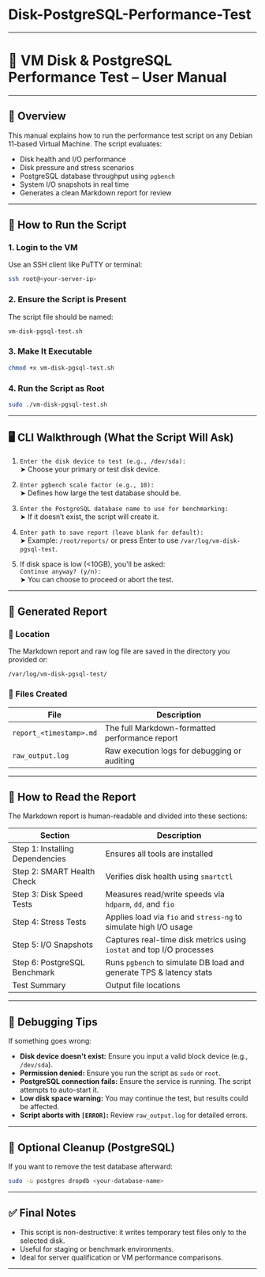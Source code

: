# Disk-PostgreSQL-Performance-Test

---

# 📘 **VM Disk & PostgreSQL Performance Test – User Manual**

---

## 🔧 Overview

This manual explains how to run the performance test script on any Debian 11-based Virtual Machine. The script evaluates:

- Disk health and I/O performance
- Disk pressure and stress scenarios
- PostgreSQL database throughput using `pgbench`
- System I/O snapshots in real time
- Generates a clean Markdown report for review

---

## 🚀 How to Run the Script

### 1. **Login to the VM**

Use an SSH client like PuTTY or terminal:

```bash
ssh root@<your-server-ip>
```

### 2. **Ensure the Script is Present**

The script file should be named:

```bash
vm-disk-pgsql-test.sh
```

### 3. **Make It Executable**

```bash
chmod +x vm-disk-pgsql-test.sh
```

### 4. **Run the Script as Root**

```bash
sudo ./vm-disk-pgsql-test.sh
```

---

## 🖥️ CLI Walkthrough (What the Script Will Ask)

1. `Enter the disk device to test (e.g., /dev/sda):`  
   ➤ Choose your primary or test disk device.

2. `Enter pgbench scale factor (e.g., 10):`  
   ➤ Defines how large the test database should be.

3. `Enter the PostgreSQL database name to use for benchmarking:`  
   ➤ If it doesn’t exist, the script will create it.

4. `Enter path to save report (leave blank for default):`  
   ➤ Example: `/root/reports/` or press Enter to use `/var/log/vm-disk-pgsql-test`.

5. If disk space is low (<10GB), you'll be asked:  
   `Continue anyway? (y/n):`  
   ➤ You can choose to proceed or abort the test.

---

## 📝 Generated Report

### 📍 Location

The Markdown report and raw log file are saved in the directory you provided or:

```
/var/log/vm-disk-pgsql-test/
```

### 📄 Files Created

| File                        | Description                                      |
|----------------------------|--------------------------------------------------|
| `report_<timestamp>.md`    | The full Markdown-formatted performance report  |
| `raw_output.log`           | Raw execution logs for debugging or auditing    |

---

## 📖 How to Read the Report

The Markdown report is human-readable and divided into these sections:

| Section                          | Description                                                                 |
|----------------------------------|-----------------------------------------------------------------------------|
| Step 1: Installing Dependencies  | Ensures all tools are installed                                            |
| Step 2: SMART Health Check       | Verifies disk health using `smartctl`                                      |
| Step 3: Disk Speed Tests         | Measures read/write speeds via `hdparm`, `dd`, and `fio`                   |
| Step 4: Stress Tests             | Applies load via `fio` and `stress-ng` to simulate high I/O usage          |
| Step 5: I/O Snapshots            | Captures real-time disk metrics using `iostat` and top I/O processes       |
| Step 6: PostgreSQL Benchmark     | Runs `pgbench` to simulate DB load and generate TPS & latency stats        |
| Test Summary                     | Output file locations                                                       |

---

## 🧪 Debugging Tips

If something goes wrong:

- **Disk device doesn't exist:** Ensure you input a valid block device (e.g., `/dev/sda`).
- **Permission denied:** Ensure you run the script as `sudo` or `root`.
- **PostgreSQL connection fails:** Ensure the service is running. The script attempts to auto-start it.
- **Low disk space warning:** You may continue the test, but results could be affected.
- **Script aborts with `[ERROR]`:** Review `raw_output.log` for detailed errors.

---

## 🔁 Optional Cleanup (PostgreSQL)

If you want to remove the test database afterward:

```bash
sudo -u postgres dropdb <your-database-name>
```

---

## ✅ Final Notes

- This script is non-destructive: it writes temporary test files only to the selected disk.
- Useful for staging or benchmark environments.
- Ideal for server qualification or VM performance comparisons.

---
